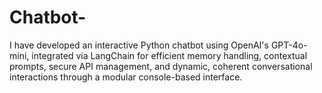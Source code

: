 # Chatbot-
I have developed an interactive Python chatbot using OpenAI's GPT-4o-mini, integrated via LangChain for efficient memory handling, contextual prompts, secure API management, and dynamic, coherent conversational interactions through a modular console-based interface.
